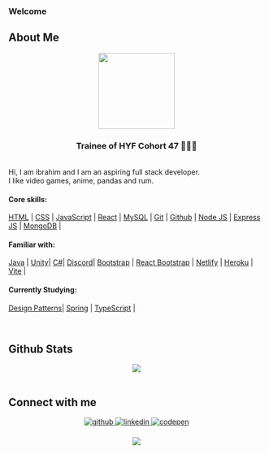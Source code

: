 ### Welcome

## About Me
<div align="center">
    <img src="https://media1.giphy.com/media/v1.Y2lkPTc5MGI3NjExZ3IyNjA1cGMzOHl1YzF0NzIyZ21wZjduMnR0Mm5jNzYxZDNqZ2RlMyZlcD12MV9pbnRlcm5hbF9naWZfYnlfaWQmY3Q9Zw/13HgwGsXF0aiGY/giphy.gif" align="center" width="150" height="150" /></div>  

### <div align="center"> Trainee of HYF Cohort 47 🧑🏻‍💻</div>  

  <br/>  
Hi, I am ibrahim and I am an aspiring full stack developer.  <br/>
I like video games, anime, pandas and rum. <br/>

#### Сore skills:
[HTML](https://www.w3schools.com/html/) |
[CSS](https://developer.mozilla.org/en-US/docs/Web/CSS/) |
[JavaScript](https://www.w3schools.com/js/) |
[React](https://react.dev/) |
[MySQL](https://www.mysql.com/) |
[Git](https://git-scm.com/) |
[Github](https://github.com/) |
[Node JS](https://nodejs.org/) |
[Express JS](https://expressjs.com/) |
[MongoDB](https://www.mongodb.com/) |

#### Familiar with:
[Java](https://www.oracle.com/java/) |
[Unity](https://unity.com/)|
[C#](https://www.w3schools.com/cs/index.php)|
[Discord](https://discord.com/developers/docs/intro)|
[Bootstrap](https://getbootstrap.com/) |
[React Bootstrap](https://react-bootstrap.github.io/) |
[Netlify](https://www.netlify.com/) |
[Heroku](https://www.heroku.com/) |
[Vite](https://vitejs.dev/) |


#### Currently Studying: 
[Design Patterns](https://en.wikipedia.org/wiki/Software_design_pattern)|
[Spring](https://spring.io/) |
[TypeScript](https://www.typescriptlang.org/) |


  
<br/>  

## Github Stats  
<div align="center"><img src="https://github-readme-stats.vercel.app/api?username=ImAltay&show_icons=true&count_private=true&hide_border=true" align="center" /></div>  

<br/>  


## Connect with me  
<div align="center">
<a href="https://github.com/ImAltay" target="_blank">
<img src=https://img.shields.io/badge/github-%2324292e.svg?&style=for-the-badge&logo=github&logoColor=white alt=github style="margin-bottom: 5px;" />
<a href="https://www.linkedin.com/in/ibrahim-%C5%9F-7781ba305/" target="_blank">
<img src=https://img.shields.io/badge/linkedin-%231E77B5.svg?&style=for-the-badge&logo=linkedin&logoColor=white alt=linkedin style="margin-bottom: 5px;" />
</a>
<a href="https://codepen.io/etliekmek-the-sans/pen/abXeZgE" target="_blank">
<img src=https://img.shields.io/badge/codepen-%23131417.svg?&style=for-the-badge&logo=codepen&logoColor=white alt=codepen style="margin-bottom: 5px;" />
</a>  
</div>  
  

<br/>  


<div align="center">
<img src="https://komarev.com/ghpvc/?username=ImAltay-a&&style=flat-square" align="center" />
</div>  
  


<!--
**ImAltay/ImAltay** is a ✨ _special_ ✨ repository because its `README.md` (this file) appears on your GitHub profile.

Here are some ideas to get you started:

- 🔭 I’m currently working on ...
- 🌱 I’m currently learning ...
- 👯 I’m looking to collaborate on ...
- 🤔 I’m looking for help with ...
- 💬 Ask me about ...
- 📫 How to reach me: ...
- 😄 Pronouns: ...
- ⚡ Fun fact: ...
-->

